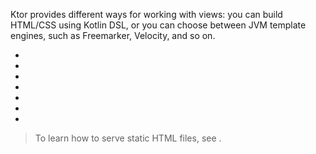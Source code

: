 [//]: # (title: Templating)

Ktor provides different ways for working with views: you can build HTML/CSS using Kotlin DSL, or you can choose between JVM template engines, such as Freemarker, Velocity, and so on. 
* [](html_dsl.md)
* [](css_dsl.md)
* [](freemarker.md)
* [](velocity.md)
* [](mustache.md)
* [](thymeleaf.md)
* [](pebble.md)

> To learn how to serve static HTML files, see [](Serving_Static_Content.md).

